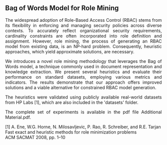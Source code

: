 <h2>Bag of Words Model for Role Mining</h2>

<div align='justify'>
The widespread adoption of Role-Based Access Control (RBAC) stems from its flexibility in enforcing and managing security policies across diverse contexts. To accurately reflect organizational security requirements, cardinality constraints are often incorporated into role definition and assignment. However, role mining, the process of generating an RBAC model from existing data, is an NP-hard problem. Consequently, heuristic approaches, which yield approximate solutions, are necessary.

We introduces a novel role mining methodology that leverages the Bag of Words model, a technique commonly used in document representation and knowledge extraction. We present several heuristics and evaluate their performance on standard datasets, employing various metrics and indicators. The results demonstrate that our approach offers improved solutions and a viable alternative for constrained RBAC model generation.

The heuristics were validated using publicly available real-world datasets from HP Labs [1], which are also included in the 'datasets' folder.

The complete set of experiments is available in the pdf file Additional Material.pdf.
</div>

[1] A. Ene, W.G. Horne, N. Milosavljevic, P. Rao, R. Schreiber, and R.E. Tarjan</br>
    Fast exact and heuristic methods for role minimization problems</br>
    ACM SACMAT 2008, pp. 1–10
